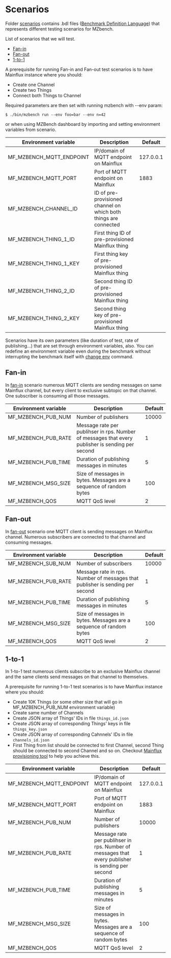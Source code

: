 # Scenarios

Folder [scenarios](scenarios/) contains .bdl files ([Benchmark Definition Language](https://github.com/mzbench/mzbench/blob/master/doc/scenarios/spec.md)) that represents different testing scenarios for MZbench.


List of scenarios that we will test.
- [Fan-in](scenarios/fan_in.bdl)
- [Fan-out](scenarios/fan_out.bdl)
- [1-to-1](scenarios/1to1.bdl)

A prerequisite for running Fan-in and Fan-out test scenarios is to have Mainflux instance where you should:
- Create one Channel
- Create two Things
- Connect both Things to Channel

Required parameters are then set with running mzbench with --env param:

`$ ./bin/mzbench run --env foo=bar --env n=42`

or when using MZBench dashboard by importing and setting environment variables from scenario.


| Environment variable     | Description                                                      | Default   |
|--------------------------|------------------------------------------------------------------|-----------|
| MF_MZBENCH_MQTT_ENDPOINT | IP/domain of MQTT endpoint on Mainflux                           | 127.0.0.1 |
| MF_MZBENCH_MQTT_PORT     | Port of MQTT endpoint on Mainflux                                | 1883      |
| MF_MZBENCH_CHANNEL_ID    | ID of pre-provisioned channel on which both things are connected |           |
| MF_MZBENCH_THING_1_ID    | First thing ID of pre-provisioned Mainflux thing                 |           |
| MF_MZBENCH_THING_1_KEY   | First thing key of pre-provisioned Mainflux thing                |           |
| MF_MZBENCH_THING_2_ID    | Second thing ID of pre-provisioned Mainflux thing                |           |
| MF_MZBENCH_THING_2_KEY   | Second thing key of pre-provisioned Mainflux thing               |           |

Scenarios have its own parameters (like duration of test, rate of publishing...) that are set through environment variables, also. You can redefine an environment variable even during the benchmark without interrupting the benchmark itself with [change env](https://github.com/mzbench/mzbench/blob/master/doc/cli.md#change_env) command.

## Fan-in

In [fan-in](https://en.wikipedia.org/wiki/Fan-in) scenario numerous MQTT clients are sending messages on same Mainflux channel, but every client to exclusive subtopic on that channel. One subscriber is consuming all those messages.

| Environment variable | Description                                                                                      | Default |
|----------------------|--------------------------------------------------------------------------------------------------|---------|
| MF_MZBENCH_PUB_NUM   | Number of publishers                                                                             | 10000   |
| MF_MZBENCH_PUB_RATE  | Message rate per publihser in rps. Number of messages that every publisher is sending per second | 1       |
| MF_MZBENCH_PUB_TIME  | Duration of publishing messages in minutes                                                       | 5       |
| MF_MZBENCH_MSG_SIZE  | Size of messages in bytes. Messages are a sequence of random bytes                               | 100     |
| MF_MZBENCH_QOS       | MQTT QoS level                                                                                   | 2       |

## Fan-out

In [fan-out](https://en.wikipedia.org/wiki/Fan-out) scenario one MQTT client is sending messages on Mainflux channel. Numerous subscribers are connected to that channel and consuming  messages.

| Environment variable | Description                                                                  | Default |
|----------------------|------------------------------------------------------------------------------|---------|
| MF_MZBENCH_SUB_NUM   | Number of subscribers                                                        | 10000   |
| MF_MZBENCH_PUB_RATE  | Message rate in rps. Number of messages that publisher is sending per second | 1       |
| MF_MZBENCH_PUB_TIME  | Duration of publishing messages in minutes                                   | 5       |
| MF_MZBENCH_MSG_SIZE  | Size of messages in bytes. Messages are a sequence of random bytes           | 100     |
| MF_MZBENCH_QOS       | MQTT QoS level                                                               | 2       |

## 1-to-1

In 1-to-1 test numerous clients subscribe to an exclusive Mainflux channel and the same clients send messages on that channel to themselves.

A prerequisite for running 1-to-1 test scenarios is to have Mainflux instance where you should:
- Create 10K Things (or some other size that will go in MF_MZBENCH_PUB_NUM environment variable)
- Create same number of Channels
- Create JSON array of Things' IDs in file `things_id.json`
- Create JSON array of corresponding Things' keys in file `things_key.json`
- Create JSON array of corresponding Cahnnels' IDs in file `channels_id.json`
- First Thing from list should be connected to first Channel, second Thing should be connected to second Channel and so on. Checkout [Mainflux provisioning tool](https://github.com/mainflux/mainflux/tree/master/tools/provision) to help you achieve this.

| Environment variable     | Description                                                                                      | Default   |
|--------------------------|--------------------------------------------------------------------------------------------------|-----------|
| MF_MZBENCH_MQTT_ENDPOINT | IP/domain of MQTT endpoint on Mainflux                                                           | 127.0.0.1 |
| MF_MZBENCH_MQTT_PORT     | Port of MQTT endpoint on Mainflux                                                                | 1883      |
| MF_MZBENCH_PUB_NUM       | Number of publishers                                                                             | 10000     |
| MF_MZBENCH_PUB_RATE      | Message rate per publihser in rps. Number of messages that every publisher is sending per second | 1         |
| MF_MZBENCH_PUB_TIME      | Duration of publishing messages in minutes                                                       | 5         |
| MF_MZBENCH_MSG_SIZE      | Size of messages in bytes. Messages are a sequence of random bytes                               | 100       |
| MF_MZBENCH_QOS           | MQTT QoS level                                                                                   | 2         |
